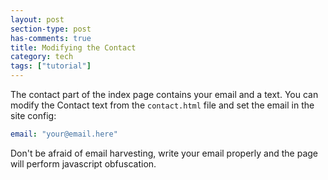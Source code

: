 ```yaml
---
layout: post
section-type: post
has-comments: true
title: Modifying the Contact
category: tech
tags: ["tutorial"]
---
```


The contact part of the index page contains your email and a text. You can
modify the Contact text from the `contact.html` file and set the email in the
site config:

```yaml
email: "your@email.here"
```

Don't be afraid of email harvesting, write your email properly and the page will
perform javascript obfuscation.
